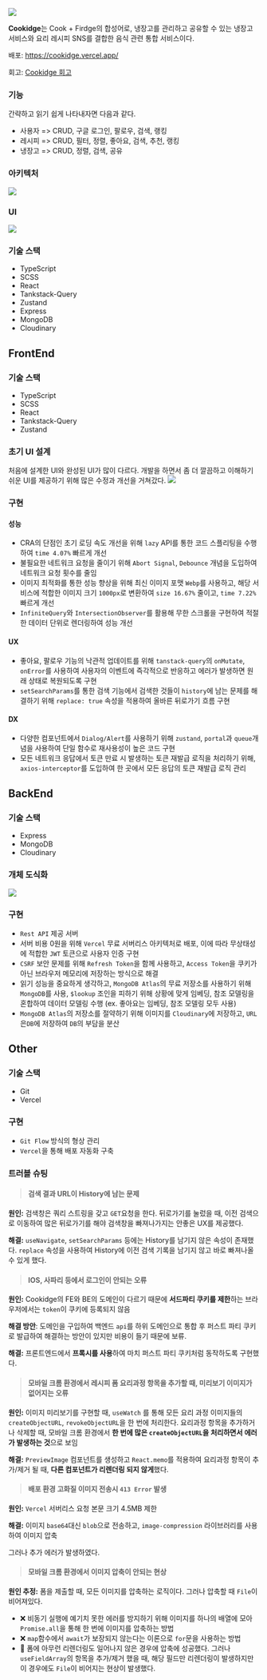 ![](https://velog.velcdn.com/images/mzhong/post/200e8bc6-c1c1-4970-a998-61b119554da6/image.png)

**Cookidge**는 Cook + Firdge의 합성어로, 냉장고를 관리하고 공유할 수 있는 냉장고 서비스와 요리 레시피 SNS를 결합한 음식 관련 통합 서비스이다.

배포: https://cookidge.vercel.app/

회고: [Cookidge 회고](https://velog.io/@mzhong/Side-Project-Cookidge-%ED%9A%8C%EA%B3%A0)

### 기능
간략하고 읽기 쉽게 나타내자면 다음과 같다.
- 사용자 => CRUD, 구글 로그인, 팔로우, 검색, 랭킹
- 레시피 => CRUD, 필터, 정렬, 좋아요, 검색, 추천, 랭킹
- 냉장고 => CRUD, 정렬, 검색, 공유

### 아키텍처
![](https://velog.velcdn.com/images/mzhong/post/1cad1603-37bb-4182-b54b-2196feaeebb4/image.png)

### UI
![](https://velog.velcdn.com/images/mzhong/post/c0ca2c1f-fc88-4f93-a224-3126b8cf2d55/image.png)

### 기술 스택
- TypeScript
- SCSS
- React
- Tankstack-Query
- Zustand
- Express
- MongoDB
- Cloudinary


## FrontEnd

### 기술 스택
- TypeScript
- SCSS
- React
- Tankstack-Query
- Zustand

### 초기 UI 설계
처음에 설계한 UI와 완성된 UI가 많이 다르다. 개발을 하면서 좀 더 깔끔하고 이해하기 쉬운 UI를 제공하기 위해 많은 수정과 개선을 거쳐갔다.
![](https://velog.velcdn.com/images/mzhong/post/803a03cd-b39f-4814-a622-a73723460ad8/image.png)


### 구현

#### 성능
- CRA의 단점인 초기 로딩 속도 개선을 위해 `lazy` API를 통한 코드 스플리팅을 수행하여 `time 4.07%` 빠르게 개선
- 불필요한 네트워크 요청을 줄이기 위해 `Abort Signal`, `Debounce` 개념을 도입하여 네트워크 요청 횟수를 줄임
- 이미지 최적화를 통한 성능 향상을 위해 최신 이미지 포맷 `Webp`를 사용하고, 해당 서비스에 적합한 이미지 크기 `1000px`로 변환하여 `size 16.67%` 줄이고, `time 7.22%` 빠르게 개선
- `InfiniteQuery`와 `IntersectionObserver`를 활용해 무한 스크롤을 구현하여 적절한 데이터 단위로 렌더링하여 성능 개선

#### UX
- 좋아요, 팔로우 기능의 낙관적 업데이트를 위해 `tanstack-query`의 `onMutate`, `onError`를 사용하여 사용자의 이벤트에 즉각적으로 반응하고 에러가 발생하면 원래 상태로 복원되도록 구현
- `setSearchParams`를 통한 검색 기능에서 검색한 것들이 `history`에 남는 문제를 해결하기 위해 `replace: true` 속성을 적용하여 올바른 뒤로가기 흐름 구현

#### DX
- 다양한 컴포넌트에서 `Dialog/Alert`를 사용하기 위해 `zustand`, `portal`과 `queue`개념을 사용하여 단일 함수로 재사용성이 높은 코드 구현
- 모든 네트워크 응답에서 토큰 만료 시 발생하는 토큰 재발급 로직을 처리하기 위해, `axios-interceptor`를 도입하여 한 곳에서 모든 응답의 토큰 재발급 로직 관리

## BackEnd

### 기술 스택
- Express
- MongoDB
- Cloudinary

### 개체 도식화
![](https://velog.velcdn.com/images/mzhong/post/f8805967-fece-4c5c-9768-7470c0fbf55b/image.png)

### 구현
- `Rest API` 제공 서버
- 서버 비용 0원을 위해 `Vercel` 무료 서버리스 아키텍처로 배포, 이에 따라 무상태성에 적합한 `JWT` 토큰으로 사용자 인증 구현
- `CSRF` 보안 문제를 위해 `Refresh Token`을 함께 사용하고, `Access Token`을 쿠키가 아닌 브라우저 메모리에 저장하는 방식으로 해결
- 읽기 성능을 중요하게 생각하고, `MongoDB Atlas`의 무료 저장소를 사용하기 위해 `MongoDB`를 사용, `$lookup` 조인을 피하기 위해 상황에 맞게 임베딩, 참조 모델링을 혼합하여 데이터 모델링 수행 (ex. 좋아요는 임베딩, 참조 모델링 모두 사용)
- `MongoDB Atlas`의 저장소를 절약하기 위해 이미지를 `Cloudinary`에 저장하고, `URL`은`DB`에 저장하여 `DB`의 부담을 분산

## Other
### 기술 스택
- Git
- Vercel

### 구현
- `Git Flow` 방식의 형상 관리
- `Vercel`을 통해 배포 자동화 구축

### 트러블 슈팅
> #### 검색 결과 URL이 History에 남는 문제

**원인:** 검색창은 쿼리 스트링을 갖고 `GET`요청을 한다. 뒤로가기를 눌렀을 때, 이전 검색으로 이동하여 많은 뒤로가기를 해야 검색창을 빠져나가지는 안좋은 UX를 제공했다.

**해결:** `useNavigate`, `setSearchParams` 등에는 History를 남기지 않은 속성이 존재했다. `replace` 속성을 사용하여 History에 이전 검색 기록을 남기지 않고 바로 빠져나올 수 있게 했다.

> #### IOS, 사파리 등에서 로그인이 안되는 오류

**원인:** Cookidge의 FE와 BE의 도메인이 다르기 때문에 **서드파티 쿠키를 제한**하는 브라우저에서는 `token`이 쿠키에 등록되지 않음

**해결 방안**: 도메인을 구입하여 백엔드 `api`를 하위 도메인으로 통합 후 퍼스트 파티 쿠키로 발급하여 해결하는 방안이 있지만 비용이 들기 때문에 보류.

**해결:** 프론트엔드에서 **프록시를 사용**하여 마치 퍼스트 파티 쿠키처럼 동작하도록 구현했다.


> #### 모바일 크롬 환경에서 레시피 폼 요리과정 항목을 추가할 때, 미리보기 이미지가 없어지는 오류

**원인:** 이미지 미리보기를 구현할 때, `useWatch` 를 통해 모든 요리 과정 이미지들의 `createObjectURL`, `revokeObjectURL`을 한 번에 처리한다. 요리과정 항목을 추가하거나 삭제할 때, 모바일 크롬 환경에서 **한 번에 많은 `createObjectURL`을 처리하면서 에러가 발생하는 것**으로 보임

**해결:** `PreviewImage` 컴포넌트를 생성하고 `React.memo`를 적용하여 요리과정 항목이 추가/제거 될 때, **다른 컴포넌트가 리렌더링 되지 않게**했다.


> #### 배포 환경 고화질 이미지 전송시 `413 Error` 발생

**원인:** `Vercel` 서버리스 요청 본문 크기 4.5MB 제한

**해결:** 이미지 `base64`대신 `blob`으로 전송하고, `image-compression` 라이브러리를 사용하여 이미지 압축

그러나 추가 에러가 발생하였다.

> #### 모바일 크롬 환경에서 이미지 압축이 안되는 현상

**원인 추정:** 폼을 제출할 때, 모든 이미지를 압축하는 로직이다. 그러나 압축할 때 `File`이 비어져있다. 
- ❌ 비동기 실행에 예기치 못한 에러를 방지하기 위해 이미지를 하나의 배열에 모아 `Promise.all`을 통해 한 번에 이미지를 압축하는 방법
- ❌ `map`함수에서 `await`가 보장되지 않는다는 이론으로 `for`문을 사용하는 방법
- 🔶 폼에 아무런 리렌더링도 일어나지 않은 경우에 압축에 성공했다. 그러나 `useFieldArray`의 항목을 추가/제거 했을 때, 해당 필드만 리렌더링이 발생하지만 이 경우에도 `File`이 비어지는 현상이 발생했다.
